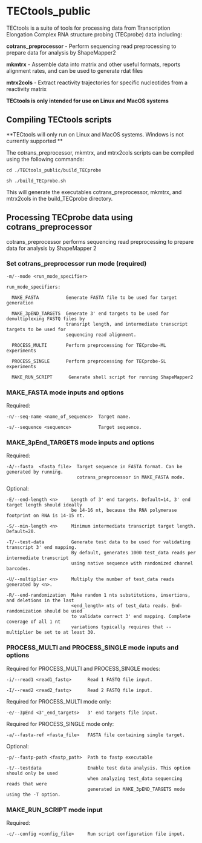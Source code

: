# TECtools_public

TECtools is a suite of tools for processing data from Transcription Elongation Complex RNA structure probing (TECprobe) data including:

**cotrans_preprocessor** - Perform sequencing read preprocessing to prepare data for analysis by ShapeMapper2

**mkmtrx** - Assemble data into matrix and other useful formats, reports alignment rates, and can be used to generate rdat files

**mtrx2cols** - Extract reactivity trajectories for specific nucleotides from a reactivity matrix

**TECtools is only intended for use on Linux and MacOS systems**

## Compiling TECtools scripts

**TECtools will only run on Linux and MacOS systems. Windows is not currently supported **

The cotrans_preprocessor, mkmtrx, and mtrx2cols scripts can be compiled using the following commands:

```
cd ./TECtools_public/build_TECprobe

sh ./build_TECprobe.sh
```

This will generate the executables cotrans_preprocessor, mkmtrx, and mtrx2cols in the build_TECprobe directory.

## Processing TECprobe data using cotrans_preprocessor

cotrans_preprocessor performs sequencing read preprocessing to prepare data for analysis by ShapeMapper 2

### Set cotrans_preprocessor run mode (required)

```
-m/--mode <run_mode_specifier>

run_mode_specifiers:

  MAKE_FASTA          Generate FASTA file to be used for target generation
  
  MAKE_3pEND_TARGETS  Generate 3' end targets to be used for demultiplexing FASTQ files by 
                      transript length, and intermediate transcript targets to be used for 
                      sequencing read alignment.
  
  PROCESS_MULTI       Perform preprocessing for TECprobe-ML experiments
  
  PROCESS_SINGLE      Perform preprocessing for TECprobe-SL experiments
  
  MAKE_RUN_SCRIPT      Generate shell script for running ShapeMapper2
```

### MAKE_FASTA mode inputs and options

Required:

```
-n/--seq-name <name_of_sequence>  Target name.

-s/--sequence <sequence>          Target sequence.
```

### MAKE_3pEnd_TARGETS mode inputs and options

Required:
```
-A/--fasta  <fasta_file>  Target sequence in FASTA format. Can be generated by running.
                          cotrans_preprocessor in MAKE_FASTA mode.
```

Optional:
```
-E/--end-length <n>     Length of 3' end targets. Default=14, 3' end target length should ideally
                        be 14-16 nt, because the RNA polymerase footprint on RNA is 14-15 nt.
                        
-S/--min-length <n>     Minimum intermediate transcript target length. Default=20.

-T/--test-data          Generate test data to be used for validating transcript 3' end mapping.
                        By default, generates 1000 test_data reads per intermediate transcript
                        using native sequence with randomized channel barcodes.
                        
-U/--multiplier <n>     Multiply the number of test_data reads generated by <n>.

-R/--end-randomization  Make random 1 nts substitutions, insertions, and deletions in the last
                        <end_length> nts of test_data reads. End-randomization should be used
                        to validate correct 3' end mapping. Complete coverage of all 1 nt
                        variations typically requires that --multiplier be set to at least 30.
```

### PROCESS_MULTI and PROCESS_SINGLE mode inputs and options

Required for PROCESS_MULTI and PROCESS_SINGLE modes:

```
-i/--read1 <read1_fastq>      Read 1 FASTQ file input.

-I/--read2 <read2_fastq>      Read 2 FASTQ file input.
```

Required for PROCESS_MULTI mode only:

```
-e/--3pEnd <3'_end_targets>   3' end targets file input.
```

Required for PROCESS_SINGLE mode only:

```
-a/--fasta-ref <fasta_file>   FASTA file containing single target.
```

Optional:

```
-p/--fastp-path <fastp_path>  Path to fastp executable

-t/--testdata                 Enable test data analysis. This option should only be used
                              when analyzing test_data sequencing reads that were 
                              generated in MAKE_3pEND_TARGETS mode using the -T option.
```

### MAKE_RUN_SCRIPT mode input

Required:
```
-c/--config <config_file>     Run script configuration file input.
```
